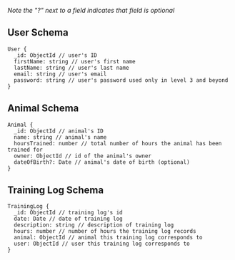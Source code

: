 _Note the "?" next to a field indicates that field is optional_

## User Schema

```
User {
  _id: ObjectId // user's ID
  firstName: string // user's first name
  lastName: string // user's last name
  email: string // user's email
  password: string // user's password used only in level 3 and beyond
}
```

## Animal Schema

```
Animal {
  _id: ObjectId // animal's ID
  name: string // animal's name
  hoursTrained: number // total number of hours the animal has been trained for
  owner: ObjectId // id of the animal's owner
  dateOfBirth?: Date // animal's date of birth (optional)
}
```

## Training Log Schema

```
TrainingLog {
  _id: ObjectId // training log's id
  date: Date // date of training log
  description: string // description of training log
  hours: number // number of hours the training log records
  animal: ObjectId // animal this training log corresponds to
  user: ObjectId // user this training log corresponds to
}
```
